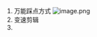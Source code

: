 1. 万能踩点方式
	![image.png](https://codertzm.oss-cn-chengdu.aliyuncs.com/20241007105336.png)
2. 变速剪辑
3. 